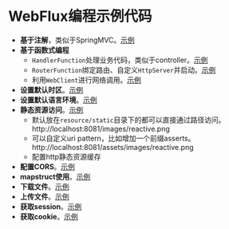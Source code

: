 # WebFlux编程示例代码

- **基于注解**，类似于SpringMVC。[示例](src/main/java/org/epha/web/controller/AnnotatedController.java)
- **基于函数式编程**
    - `HandlerFunction`处理业务代码，类似于controller。[示例](src/main/java/org/epha/web/handler/UserHandler.java)
    - `RouterFunction`绑定路由、自定义`HttpServer`并启动。[示例](src/main/java/org/epha/web/Server.java)
    - 利用`WebClient`进行网络调用。[示例](src/main/java/org/epha/web/Client.java)
- **设置默认时区**。[示例](src/main/java/org/epha/web/configuration/LocaleConfiguration.java)
- **设置默认语言环境**。[示例](src/main/java/org/epha/web/configuration/TimeZoneConfiguration.java)
- **静态资源访问**。[示例](src/main/resources/application.properties)
    - 默认放在`resource/static`目录下的都可以直接通过路径访问。http://localhost:8081/images/reactive.png
    - 可以自定义uri pattern，比如增加一个前缀asserts。http://localhost:8081/assets/images/reactive.png
    - 配置http静态资源缓存
- **配置CORS**。[示例](src/main/java/org/epha/web/configuration/CorsConfiguration.java)
- **mapstruct使用**。[示例](src/main/java/org/epha/web/mapper/PlayerMapper.java)
- **下载文件**。[示例](src/main/java/org/epha/web/controller/DownloadController.java)
- **上传文件**。[示例](src/main/java/org/epha/web/controller/UploadController.java)
- **获取session**。[示例](src/main/java/org/epha/web/controller/SessionController.java)
- **获取cookie**。[示例](src/main/java/org/epha/web/controller/CookieController.java)